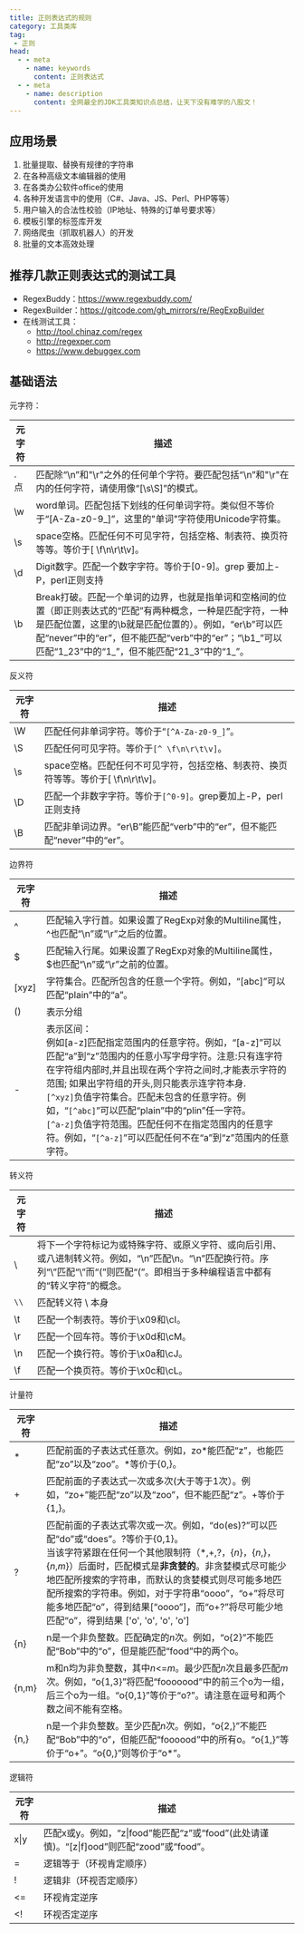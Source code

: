 ```yaml
---
title: 正则表达式的规则
category: 工具类库
tag:
 - 正则
head:
  - - meta
    - name: keywords
      content: 正则表达式
  - - meta
    - name: description
      content: 全网最全的JDK工具类知识点总结，让天下没有难学的八股文！
---
```




## 应用场景

1. 批量提取、替换有规律的字符串
2. 在各种高级文本编辑器的使用
3. 在各类办公软件office的使用
4. 各种开发语言中的使用（C#、Java、JS、Perl、PHP等等）
5. 用户输入的合法性校验（IP地址、特殊的订单号要求等）
6. 模板引擎的标签库开发
7. 网络爬虫（抓取机器人）的开发
8. 批量的文本高效处理



## 推荐几款正则表达式的测试工具

- RegexBuddy：https://www.regexbuddy.com/
- RegexBuilder：https://gitcode.com/gh_mirrors/re/RegExpBuilder
- 在线测试工具：
  - http://tool.chinaz.com/regex
  - http://regexper.com
  - https://www.debuggex.com





## 基础语法

元字符：

| 元字符 | 描述                                                         |
| ------ | ------------------------------------------------------------ |
| . 点   | 匹配除“\n”和"\r"之外的任何单个字符。要匹配包括“\n”和"\r"在内的任何字符，请使用像“[\s\S]”的模式。 |
| \w     | word单词。匹配包括下划线的任何单词字符。类似但不等价于“[A-Za-z0-9_]”，这里的"单词"字符使用Unicode字符集。 |
| \s     | space空格。匹配任何不可见字符，包括空格、制表符、换页符等等。等价于[ \f\n\r\t\v]。 |
| \d     | Digit数字。匹配一个数字字符。等价于[0-9]。grep 要加上-P，perl正则支持 |
| \b     | Break打破。匹配一个单词的边界，也就是指单词和空格间的位置（即正则表达式的“匹配”有两种概念，一种是匹配字符，一种是匹配位置，这里的\b就是匹配位置的）。例如，“er\b”可以匹配“never”中的“er”，但不能匹配“verb”中的“er”；“\b1_”可以匹配“1_23”中的“1_”，但不能匹配“21_3”中的“1_”。 |



反义符

| 元字符 | 描述                                                         |
| ------ | ------------------------------------------------------------ |
| \W     | 匹配任何非单词字符。等价于“`[^A-Za-z0-9_]`”。                |
| \S     | 匹配任何可见字符。等价于`[^ \f\n\r\t\v]`。                   |
| \s     | space空格。匹配任何不可见字符，包括空格、制表符、换页符等等。等价于[ \f\n\r\t\v]。 |
| \D     | 匹配一个非数字字符。等价于`[^0-9]`。grep要加上-P，perl正则支持 |
| \B     | 匹配非单词边界。“er\B”能匹配“verb”中的“er”，但不能匹配“never”中的“er”。 |



边界符

| 元字符 | 描述                                                         |
| ------ | ------------------------------------------------------------ |
| ^      | 匹配输入字行首。如果设置了RegExp对象的Multiline属性，^也匹配“\n”或“\r”之后的位置。 |
| $      | 匹配输入行尾。如果设置了RegExp对象的Multiline属性，$也匹配“\n”或“\r”之前的位置。 |
| [xyz]  | 字符集合。匹配所包含的任意一个字符。例如，“[abc]”可以匹配“plain”中的“a”。 |
| ()     | 表示分组                                                     |
| -      | 表示区间：<br />例如[a-z]匹配指定范围内的任意字符。例如，“[a-z]”可以匹配“a”到“z”范围内的任意小写字母字符。注意:只有连字符在字符组内部时,并且出现在两个字符之间时,才能表示字符的范围; 如果出字符组的开头,则只能表示连字符本身.<br />`[^xyz]`负值字符集合。匹配未包含的任意字符。例如，“`[^abc]`”可以匹配“plain”中的“plin”任一字符。<br />`[^a-z]`负值字符范围。匹配任何不在指定范围内的任意字符。例如，“`[^a-z]`”可以匹配任何不在“a”到“z”范围内的任意字符。 |



转义符

| 元字符 | 描述                                                         |
| ------ | ------------------------------------------------------------ |
| \      | 将下一个字符标记为或特殊字符、或原义字符、或向后引用、或八进制转义符。例如，“\\n”匹配\n。“\n”匹配换行符。序列“\\”匹配“\”而“\(”则匹配“(”。即相当于多种编程语言中都有的“转义字符”的概念。 |
| `\\`   | 匹配转义符 \ 本身                                            |
| \t     | 匹配一个制表符。等价于\x09和\cI。                            |
| \r     | 匹配一个回车符。等价于\x0d和\cM。                            |
| \n     | 匹配一个换行符。等价于\x0a和\cJ。                            |
| \f     | 匹配一个换页符。等价于\x0c和\cL。                            |



计量符

| 元字符 | 描述                                                         |
| ------ | ------------------------------------------------------------ |
| *      | 匹配前面的子表达式任意次。例如，zo*能匹配“z”，也能匹配“zo”以及“zoo”。*等价于{0,}。 |
| +      | 匹配前面的子表达式一次或多次(大于等于1次）。例如，“zo+”能匹配“zo”以及“zoo”，但不能匹配“z”。+等价于{1,}。 |
| ?      | 匹配前面的子表达式零次或一次。例如，“do(es)?”可以匹配“do”或“does”。?等价于{0,1}。<br />当该字符紧跟在任何一个其他限制符（*,+,?，{*n*}，{*n*,}，{*n*,*m*}）后面时，匹配模式是**非贪婪的**。非贪婪模式尽可能少地匹配所搜索的字符串，而默认的贪婪模式则尽可能多地匹配所搜索的字符串。例如，对于字符串“oooo”，“o+”将尽可能多地匹配“o”，得到结果[“oooo”]，而“o+?”将尽可能少地匹配“o”，得到结果 ['o', 'o', 'o', 'o'] |
| {n}    | n是一个非负整数。匹配确定的*n*次。例如，“o{2}”不能匹配“Bob”中的“o”，但是能匹配“food”中的两个o。 |
| {n,m}  | m和n均为非负整数，其中*n*<=*m*。最少匹配*n*次且最多匹配*m*次。例如，“o{1,3}”将匹配“fooooood”中的前三个o为一组，后三个o为一组。“o{0,1}”等价于“o?”。请注意在逗号和两个数之间不能有空格。 |
| {n,}   | n是一个非负整数。至少匹配*n*次。例如，“o{2,}”不能匹配“Bob”中的“o”，但能匹配“foooood”中的所有o。“o{1,}”等价于“o+”。“o{0,}”则等价于“o*”。 |



逻辑符

| 元字符 | 描述                                                         |
| ------ | ------------------------------------------------------------ |
| x\|y   | 匹配x或y。例如，“z\|food”能匹配“z”或“food”(此处请谨慎)。“[z\|f]ood”则匹配“zood”或“food”。 |
| =      | 逻辑等于（环视肯定顺序）                                     |
| !      | 逻辑非（环视否定顺序）                                       |
| <=     | 环视肯定逆序                                                 |
| <!     | 环视否定逆序                                                 |







